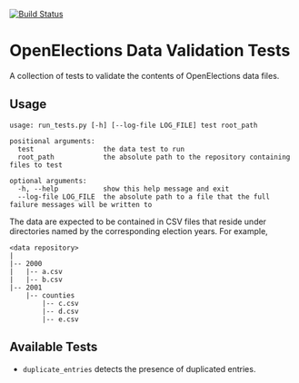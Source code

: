 [![Build Status](https://github.com/openelections/openelections-data-tests/actions/workflows/unit_tests.yml/badge.svg?branch=main)](https://github.com/openelections/openelections-data-tests/actions)

# OpenElections Data Validation Tests
A collection of tests to validate the contents of OpenElections data files.

## Usage
```
usage: run_tests.py [-h] [--log-file LOG_FILE] test root_path

positional arguments:
  test                 the data test to run
  root_path            the absolute path to the repository containing files to test

optional arguments:
  -h, --help           show this help message and exit
  --log-file LOG_FILE  the absolute path to a file that the full failure messages will be written to
```

The data are expected to be contained in CSV files that reside under
directories named by the corresponding election years.  For example,

```
<data repository>
|
|-- 2000
|   |-- a.csv
|   |-- b.csv
|-- 2001
    |-- counties
        |-- c.csv
        |-- d.csv
        |-- e.csv
```

## Available Tests
* `duplicate_entries` detects the presence of duplicated entries.

